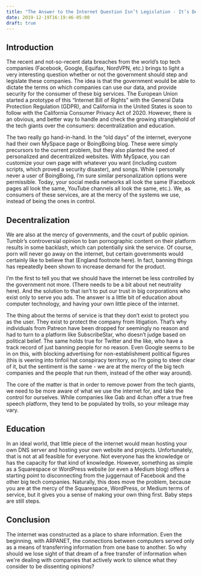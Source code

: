 ```yaml
---
title: "The Answer to the Internet Question Isn’t Legislation - It’s Decentralization"
date: 2019-12-19T16:19:46-05:00
draft: true
---
```


## Introduction

The recent and not-so-recent data breaches from the world’s top tech companies (Facebook, Google, Equifax, NordVPN, etc.) brings to light a very interesting question whether or not the government should step and legislate these companies. The idea is that the government would be able to dictate the terms on which companies can use our data, and provide security for the consumer of these big services. The European Union started a prototype of this “Internet Bill of Rights” with the General Data Protection Regulation (GDPR), and California in the United States is soon to follow with the California Consumer Privacy Act of 2020. However, there is an obvious, and better way to handle and check the growing stranglehold of the tech giants over the consumers: decentralization and education.

The two really go hand-in-hand. In the “old days” of the internet, everyone had their own MySpace page or BoingBoing blog. These were simply precursors to the current problem, but they also planted the seed of personalized and decentralized websites. With MySpace, you can customize your own page with whatever you want (including custom scripts, which proved a security disaster), and songs. While I personally never a user of BoingBoing, I’m sure similar personalization options were permissible. Today, your social media networks all look the same (Facebook pages all look the same, YouTube channels all look the same, etc.). We, as consumers of these services, are at the mercy of the systems we use, instead of being the ones in control.

## Decentralization

We are also at the mercy of governments, and the court of public opinion. Tumblr’s controversial opinion to ban pornographic content on their platform results in some backlash, which can potentially sink the service. Of course, porn will never go away on the internet, but certain governments would certainly like to believe that (England footnote here). In fact, banning things has repeatedly been shown to increase demand for the product.

I’m the first to tell you that we should have the internet be less controlled by the government not more. (There needs to be a bit about net neutrality here). And the solution to that isn’t to put our trust in big corporations who exist only to serve you ads. The answer is a little bit of education about computer technology, and having your own little piece of the internet.



The thing about the terms of service is that they don’t exist to protect you as the user. They exist to protect the company from litigation. That’s why individuals from Patreon have been dropped for seemingly no reason and had to turn to a platform like SubscribeStar, who doesn’t judge based on political belief. The same holds true for Twitter and the like, who have a track record of just banning people for no reason. Even Google seems to be in on this, with blocking advertising for non-establishment political figures (this is veering into tinfoil hat conspiracy territory, so I’m going to steer clear of it, but the sentiment is the same - we are at the mercy of the big tech companies and the people that run them, instead of the other way around).

The core of the matter is that in order to remove power from the tech giants, we need to be more aware of what we use the internet for, and take the control for ourselves. While companies like Gab and 4chan offer a true free speech platform, they tend to be populated by trolls, so your mileage may vary.

## Education

In an ideal world, that little piece of the internet would mean hosting your own DNS server and hosting your own website and projects. Unfortunately, that is not at all feasible for everyone. Not everyone has the knowledge or has the capacity for that kind of knowledge. However, something as simple as a Squarespace or WordPress website (or even a Medium blog) offers a starting point to disconnecting from the juggernaut of Facebook and the other big tech companies. Naturally, this does move the problem, because you are at the mercy of the Squarespace, WordPress, or Medium terms of service, but it gives you a sense of making your own thing first. Baby steps are still steps.

## Conclusion

The internet was constructed as a place to share information. Even the beginning, with ARPANET, the connections between computers served only as a means of transferring information from one base to another. So why should we lose sight of that dream of a free transfer of information when we're dealing with companies that actively work to silence what they consider to be dissenting opinions?


